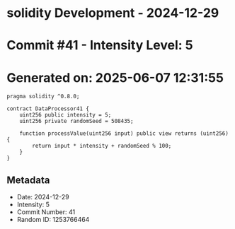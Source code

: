 ﻿# solidity Development - 2024-12-29
# Commit #41 - Intensity Level: 5
# Generated on: 2025-06-07 12:31:55
```solidity
pragma solidity ^0.8.0;

contract DataProcessor41 {
    uint256 public intensity = 5;
    uint256 private randomSeed = 508435;

    function processValue(uint256 input) public view returns (uint256) {
        return input * intensity + randomSeed % 100;
    }
}
```
## Metadata
- Date: 2024-12-29
- Intensity: 5
- Commit Number: 41
- Random ID: 1253766464
